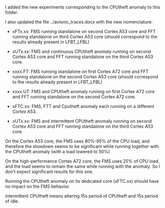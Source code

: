 I added the new experiments corresponding to the CPUtheft anomaly to this folder. 

I also updated the file ../avionic_traces.docx with the new nomenclature:


 * xFTx.xx: FMS running standalone on second Cortex A53 core and FFT running standalone on third Cortex A53 core (should correspond to the results already present in LFBT_LFBL) 

 * xUTx.xx: FMS and continuous CPUtheft anomaly running on second Cortex A53 core and FFT running standalone on the third Cortex A53 core. 

 * xxxx.FT: FMS running standalone on first Cortex A72 core and FFT running standalone on the second Cortex A53 core (should correspond to the results already present in LFBT_LFBL) 

 * xxxx.UT: FMS and CPUtheft anomaly running on first Cortex A72 core and FFT running standalone on the second Cortex A72 core. 

 * xFTC.xx: FMS, FTT and Cputheft anomaly each running on a different Cortex A53.

 * xUTx.xx: FMS and intermittent CPUtheft anomaly running on second Cortex A53 core and FFT running standalone on the third Cortex A53 core. 


On the Cortex A53 core, the FMS uses 80%-95% of the CPU load, and therefore the slowdown seems to be significant while running together with the CPUtheft anomaly (with a load lowered to 50%) 

On the high-performance Cortex A72 core, the FMS uses 25% of CPU load, and the load seems to remain the same while running with the anomaly. So I don’t expect significant results for this one. 

Running the CPUtheft anomaly on its dedicated core (xFTC.xx)
should have no impact on the FMS behavior.

intermittent CPUtheft means altering 15s period of CPUtheft and 15s period of idle.
